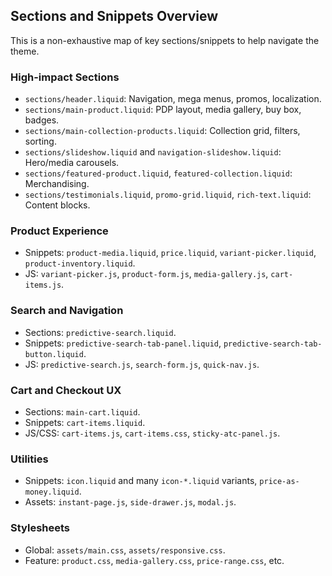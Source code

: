 ## Sections and Snippets Overview

This is a non-exhaustive map of key sections/snippets to help navigate the theme.

### High-impact Sections
- `sections/header.liquid`: Navigation, mega menus, promos, localization.
- `sections/main-product.liquid`: PDP layout, media gallery, buy box, badges.
- `sections/main-collection-products.liquid`: Collection grid, filters, sorting.
- `sections/slideshow.liquid` and `navigation-slideshow.liquid`: Hero/media carousels.
- `sections/featured-product.liquid`, `featured-collection.liquid`: Merchandising.
- `sections/testimonials.liquid`, `promo-grid.liquid`, `rich-text.liquid`: Content blocks.

### Product Experience
- Snippets: `product-media.liquid`, `price.liquid`, `variant-picker.liquid`, `product-inventory.liquid`.
- JS: `variant-picker.js`, `product-form.js`, `media-gallery.js`, `cart-items.js`.

### Search and Navigation
- Sections: `predictive-search.liquid`.
- Snippets: `predictive-search-tab-panel.liquid`, `predictive-search-tab-button.liquid`.
- JS: `predictive-search.js`, `search-form.js`, `quick-nav.js`.

### Cart and Checkout UX
- Sections: `main-cart.liquid`.
- Snippets: `cart-items.liquid`.
- JS/CSS: `cart-items.js`, `cart-items.css`, `sticky-atc-panel.js`.

### Utilities
- Snippets: `icon.liquid` and many `icon-*.liquid` variants, `price-as-money.liquid`.
- Assets: `instant-page.js`, `side-drawer.js`, `modal.js`.

### Stylesheets
- Global: `assets/main.css`, `assets/responsive.css`.
- Feature: `product.css`, `media-gallery.css`, `price-range.css`, etc.

